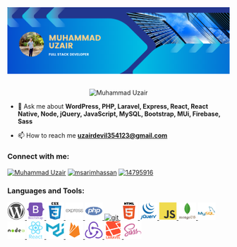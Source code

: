 <div>
  <img src="cover1.png" alt="Muhammad Uzair"/>
</div>
<br>
<p align="center"> <img src="https://komarev.com/ghpvc/?username=uzair354123&label=Profile%20views&color=0e75b6&style=flat" alt="Muhammad Uzair" /> </p>

- 💬 Ask me about **WordPress, PHP, Laravel, Express, React, React Native, Node, jQuery, JavaScript, MySQL, Bootstrap, MUi, Firebase, Sass**

- 📫 How to reach me **uzairdevil354123@gmail.com**


<h3 align="left">Connect with me:</h3>
<p align="left">
<a href="https://twitter.com/uzair354123" target="blank"><img align="center" src="https://raw.githubusercontent.com/rahuldkjain/github-profile-readme-generator/master/src/images/icons/Social/twitter.svg" alt="Muhammad Uzair" height="30" width="40" /></a>
<a href="https://linkedin.com/in/uzair-dev" target="blank"><img align="center" src="https://raw.githubusercontent.com/rahuldkjain/github-profile-readme-generator/master/src/images/icons/Social/linked-in-alt.svg" alt="msarimhassan" height="30" width="40" /></a>
<a href="https://stackoverflow.com/users/17360435/muhammad-uzair" target="blank"><img align="center" src="https://raw.githubusercontent.com/rahuldkjain/github-profile-readme-generator/master/src/images/icons/Social/stack-overflow.svg" alt="14795916" height="30" width="40" /></a>
</p>

<h3 align="left">Languages and Tools:</h3>
<p align="left"> <a href="https://wordpress.org/" target="_blank" rel="noreferrer"> <img src="https://raw.githubusercontent.com/devicons/devicon/1119b9f84c0290e0f0b38982099a2bd027a48bf1/icons/wordpress/wordpress-plain.svg" alt="android" width="40" height="40"/> </a> <a href="https://getbootstrap.com" target="_blank" rel="noreferrer"> <img src="https://raw.githubusercontent.com/devicons/devicon/master/icons/bootstrap/bootstrap-plain-wordmark.svg" alt="bootstrap" width="40" height="40"/> </a> <a href="https://www.w3schools.com/css/" target="_blank" rel="noreferrer"> <img src="https://raw.githubusercontent.com/devicons/devicon/master/icons/css3/css3-original-wordmark.svg" alt="css3" width="40" height="40"/> </a> <a href="https://expressjs.com" target="_blank" rel="noreferrer"> <img src="https://raw.githubusercontent.com/devicons/devicon/master/icons/express/express-original-wordmark.svg" alt="express" width="40" height="40"/> </a> <a href="https://www.php.net/" target="_blank" rel="noreferrer"> <img src="https://raw.githubusercontent.com/devicons/devicon/1119b9f84c0290e0f0b38982099a2bd027a48bf1/icons/php/php-plain.svg" alt="firebase" width="40" height="40"/> </a> <a href="https://git-scm.com/" target="_blank" rel="noreferrer"> <img src="https://www.vectorlogo.zone/logos/git-scm/git-scm-icon.svg" alt="git" width="40" height="40"/> </a> <a href="https://www.w3.org/html/" target="_blank" rel="noreferrer"> <img src="https://raw.githubusercontent.com/devicons/devicon/master/icons/html5/html5-original-wordmark.svg" alt="html5" width="40" height="40"/> </a> <a href="https://www.jquery.com" target="_blank" rel="noreferrer"> <img src="https://raw.githubusercontent.com/devicons/devicon/1119b9f84c0290e0f0b38982099a2bd027a48bf1/icons/jquery/jquery-plain-wordmark.svg" alt="java" width="40" height="40"/> </a> <a href="https://developer.mozilla.org/en-US/docs/Web/JavaScript" target="_blank" rel="noreferrer"> <img src="https://raw.githubusercontent.com/devicons/devicon/master/icons/javascript/javascript-original.svg" alt="javascript" width="40" height="40"/> </a> <a href="https://www.mongodb.com/" target="_blank" rel="noreferrer"> <img src="https://raw.githubusercontent.com/devicons/devicon/master/icons/mongodb/mongodb-original-wordmark.svg" alt="mongodb" width="40" height="40"/> </a> <a href="https://www.mysql.com/" target="_blank" rel="noreferrer"> <img src="https://raw.githubusercontent.com/devicons/devicon/master/icons/mysql/mysql-original-wordmark.svg" alt="mysql" width="40" height="40"/> </a> <a href="https://nodejs.org" target="_blank" rel="noreferrer"> <img src="https://raw.githubusercontent.com/devicons/devicon/master/icons/nodejs/nodejs-original-wordmark.svg" alt="nodejs" width="40" height="40"/> </a> <a href="https://reactjs.org/" target="_blank" rel="noreferrer"> <img src="https://raw.githubusercontent.com/devicons/devicon/master/icons/react/react-original-wordmark.svg" alt="react" width="40" height="40"/> </a>
<a href="https://mui.com/core" target="_blank" rel="noreferrer"> <img src="https://raw.githubusercontent.com/devicons/devicon/1119b9f84c0290e0f0b38982099a2bd027a48bf1/icons/materialui/materialui-plain.svg" alt="Material UI" width="40" height="40"/> </a>
<a href="https://firebase.google.com/" target="_blank" rel="noreferrer"> <img src="https://github.com/devicons/devicon/blob/master/icons/firebase/firebase-plain.svg" alt="Material UI" width="40" height="40"/> </a>
<a href="https://redux-toolkit.js.org/" target="_blank" rel="noreferrer"> <img src="https://github.com/devicons/devicon/blob/master/icons/redux/redux-original.svg" alt="Material UI" width="40" height="40"/> </a>
<a href="https://laravel.com/" target="_blank" rel="noreferrer"> <img src="https://github.com/devicons/devicon/blob/master/icons/laravel/laravel-plain-wordmark.svg" alt="Laravel" width="40" height="40"/> </a>
<a href="https://sass-lang.com/" target="_blank" rel="noreferrer"> <img src="https://github.com/devicons/devicon/blob/master/icons/sass/sass-original.svg" alt="SaaS" width="40" height="40"/> </a>
</p>
